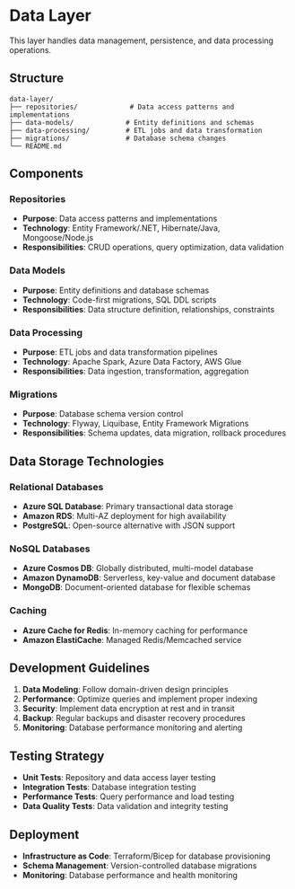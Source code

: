 # Data Layer

This layer handles data management, persistence, and data processing operations.

## Structure

```
data-layer/
├── repositories/             # Data access patterns and implementations
├── data-models/             # Entity definitions and schemas
├── data-processing/         # ETL jobs and data transformation
├── migrations/              # Database schema changes
└── README.md
```

## Components

### Repositories
- **Purpose**: Data access patterns and implementations
- **Technology**: Entity Framework/.NET, Hibernate/Java, Mongoose/Node.js
- **Responsibilities**: CRUD operations, query optimization, data validation

### Data Models
- **Purpose**: Entity definitions and database schemas
- **Technology**: Code-first migrations, SQL DDL scripts
- **Responsibilities**: Data structure definition, relationships, constraints

### Data Processing
- **Purpose**: ETL jobs and data transformation pipelines
- **Technology**: Apache Spark, Azure Data Factory, AWS Glue
- **Responsibilities**: Data ingestion, transformation, aggregation

### Migrations
- **Purpose**: Database schema version control
- **Technology**: Flyway, Liquibase, Entity Framework Migrations
- **Responsibilities**: Schema updates, data migration, rollback procedures

## Data Storage Technologies

### Relational Databases
- **Azure SQL Database**: Primary transactional data storage
- **Amazon RDS**: Multi-AZ deployment for high availability
- **PostgreSQL**: Open-source alternative with JSON support

### NoSQL Databases
- **Azure Cosmos DB**: Globally distributed, multi-model database
- **Amazon DynamoDB**: Serverless, key-value and document database
- **MongoDB**: Document-oriented database for flexible schemas

### Caching
- **Azure Cache for Redis**: In-memory caching for performance
- **Amazon ElastiCache**: Managed Redis/Memcached service

## Development Guidelines

1. **Data Modeling**: Follow domain-driven design principles
2. **Performance**: Optimize queries and implement proper indexing
3. **Security**: Implement data encryption at rest and in transit
4. **Backup**: Regular backups and disaster recovery procedures
5. **Monitoring**: Database performance monitoring and alerting

## Testing Strategy

- **Unit Tests**: Repository and data access layer testing
- **Integration Tests**: Database integration testing
- **Performance Tests**: Query performance and load testing
- **Data Quality Tests**: Data validation and integrity testing

## Deployment

- **Infrastructure as Code**: Terraform/Bicep for database provisioning
- **Schema Management**: Version-controlled database migrations
- **Monitoring**: Database performance and health monitoring
